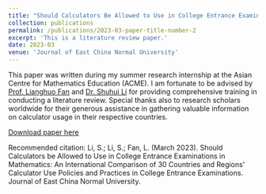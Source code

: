 ```yaml
---
title: "Should Calculators Be Allowed to Use in College Entrance Examinations in Mathematics: An International Comparison of 30 Countries and Regions Calculator Use Policies and Practices in College Entrance Examinations (in Chinese)"
collection: publications
permalink: /publications/2023-03-paper-title-number-2
excerpt: 'This is a literature review paper.'
date: 2023-03
venue: 'Journal of East China Normal University'
---
```



This paper was written during my summer research internship at the Asian Centre for Mathematics Education (ACME). I am fortunate to be advised by [Prof. Lianghuo Fan](https://www.southampton.ac.uk/people/5x7swf/emeritus-professor-lianghuo-fan) and [Dr. Shuhui Li](https://math.ecnu.edu.cn/~shli/intro_c.html?language=2&id=234) for providing comprehensive training in conducting a literature review. Special thanks also to research scholars worldwide for their generous assistance in gathering valuable information on calculator usage in their respective countries.

[Download paper here](http://itisirene.github.io/files/paper2.pdf)

Recommended citation: Li, S.; Li, S.; Fan, L. (March 2023). Should Calculators be Allowed to Use in College Entrance Examinations in Mathematics: An International Comparison of 30 Countries and Regions' Calculator Use Policies and Practices in College Entrance Examinations. Journal of East
China Normal University.
